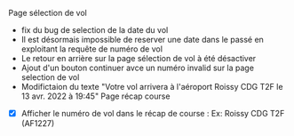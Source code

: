 Page sélection de vol
- fix du bug de selection de la date du vol
- Il est désormais impossible de reserver une date dans le passé en exploitant la requête de numéro de vol
- Le retour en arrière sur la page sélection de vol à été désactiver
- Ajout d'un bouton continuer avce un numéro invalid sur la page selection de vol
- Modifictaion du texte "Votre vol arrivera à l'aéroport Roissy CDG T2F le 13 avr. 2022 à 19:45"
Page récap course


* [X] Afficher le numéro de vol dans le récap de course : Ex: Roissy CDG T2F (AF1227)
